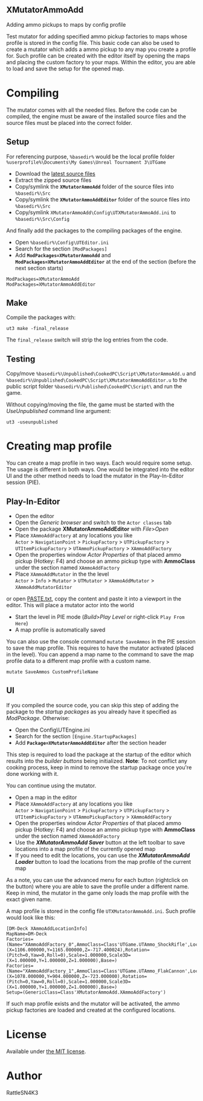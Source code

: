 XMutatorAmmoAdd
-----------------
Adding ammo pickups to maps by config profile

Test mutator for adding specified ammo pickup factories to maps whose profile is stored in the config file. This basic code can also be used to create a mutator which adds a ammo pickup to any map you create a profile for. Such profile can be created with the editor itself by opening the maps and placing the custom factory to your maps. Within the editor, you are able to load and save the setup for the opened map.

# Compiling

The mutator comes with all the needed files. Before the code can be compiled, the engine must be aware of the installed source files and the source files must be placed into the correct folder.

## Setup

For referencing purpose, `%basedir%` would be the local profile folder `%userprofile%\Documents\My Games\Unreal Tournament 3\UTGame`

- Download the [latest source files](/../../archive/master.zip)
- Extract the zipped source files
- Copy/symlink the **`XMutatorAmmoAdd`** folder of the source files into `%basedir%\Src`
- Copy/symlink the **`XMutatorAmmoAddEditor`** folder of the source files into `%basedir%\Src`
- Copy/symlink `XMutatorAmmoAdd\Config\UTXMutatorAmmoAdd.ini` to `%basedir%\Src\Config`

And finally add the packages to the compiling packages of the engine.

- Open `%basedir%\Config\UTEditor.ini`
- Search for the section `[ModPackages]`
- Add **`ModPackages=XMutatorAmmoAdd`** and **`ModPackages=XMutatorAmmoAddEditor`** at the end of the section (before the next section starts)  
```
ModPackages=XMutatorAmmoAdd
ModPackages=XMutatorAmmoAddEditor
```

## Make

Compile the packages with:  
```
ut3 make -final_release
```

The `final_release` switch will strip the log entries from the code.

## Testing

Copy/move `%basedir%\Unpublished\CookedPC\Script\XMutatorAmmoAdd.u` and `%basedir%\Unpublished\CookedPC\Script\XMutatorAmmoAddEditor.u` to the public script folder `%basedir%\Published\CookedPC\Script\` and run the game.

Without copying/moving the file, the game must be started with the *UseUnpublished* command line argument:
```
ut3 -useunpublished
```

# Creating map profile

You can create a map profile in two ways. Each would require some setup. The usage is different in both ways. One would be integrated into the editor UI and the other method needs to load the mutator in the Play-In-Editor session (PIE).

## Play-In-Editor

- Open the editor
- Open the _Generic browser_ and switch to the `Actor classes` tab
- Open the package **XMutatorAmmoAddEditor** with _File_>_Open_
- Place `XAmmoAddFactory` at any locations you like  
  `Actor` > `NavigationPoint` > `PickupFactory` > `UTPickupFactory` > `UTItemPickupFactory` > `UTAmmoPickupFactory` > `XAmmoAddFactory`
- Open the properties window _Actor Properties_ of that placed ammo pickup (Hotkey: F4) and choose an ammo pickup type with **AmmoClass** under the section named `XAmmoAddFactory`
-  Place `XAmmoAddMutator` in the the level  
  `Actor` > `Info` > `Mutator` > `UTMutator` > `XAmmoAddMutator` > `XAmmoAddMutatorEditor`  

  or open [PASTE.txt](PASTE.txt), copy the content and paste it into a viewport in the editor. This will place a mutator actor into the world
- Start the level in PIE mode (_Build_>_Play Level_ or right-click `Play From Here`)
- A map profile is automatically saved

You can also use the console command `mutate SaveAmmos` in the PIE session to save the map profile. This requires to have the mutator activated (placed in the level). You can append a map name to the command to save the map profile data to a different map profile with a custom name.

```
mutate SaveAmmos CustomProfileName
```

## UI

If you compiled the source code, you can skip this step of adding the package to the _startup packages_ as you already have it specified as _ModPackage_. Otherwise:
- Open the Config\\UTEngine.ini
- Search for the section `[Engine.StartupPackages]`
- Add **`Package=XMutatorAmmoAddEditor`** after the section header

This step is required to load the package at the startup of the editor which results into the _builder buttons_ being initialized. **Note**: To not conflict any cooking process, keep in mind to remove the startup package once you're done working with it.

 You can continue using the mutator.

- Open a map in the editor
- Place `XAmmoAddFactory` at any locations you like  
  `Actor` > `NavigationPoint` > `PickupFactory` > `UTPickupFactory` > `UTItemPickupFactory` > `UTAmmoPickupFactory` > `XAmmoAddFactory`
- Open the properties window _Actor Properties_ of that placed ammo pickup (Hotkey: F4) and choose an ammo pickup type with **AmmoClass** under the section named `XAmmoAddFactory`
- Use the **_XMutatorAmmoAdd Saver_** button at the left toolbar to save locations into a map profile of the currently opened map
- If you need to edit the locations, you can use the **_XMutatorAmmoAdd Loader_** button to load the locations from the map profile of the current map

As a note, you can use the advanced menu for each button (rightclick on the button) where you are able to save the profile under a different name. Keep in mind, the mutator in the game only loads the map profile with the exact given name.

A map profile is stored in the config file `UTXMutatorAmmoAdd.ini`. Such profile would look like this:
```
[DM-Deck XAmmoAddLocationInfo]
MapName=DM-Deck
Factories=(Name="XAmmoAddFactory_0",AmmoClass=Class'UTGame.UTAmmo_ShockRifle',Location=(X=1106.000000,Y=1165.000000,Z=-717.400024),Rotation=(Pitch=0,Yaw=0,Roll=0),Scale=1.000000,Scale3D=(X=1.000000,Y=1.000000,Z=1.000000),Base=)
Factories=(Name="XAmmoAddFactory_1",AmmoClass=Class'UTGame.UTAmmo_FlakCannon',Location=(X=1078.000000,Y=904.000000,Z=-723.000000),Rotation=(Pitch=0,Yaw=0,Roll=0),Scale=1.000000,Scale3D=(X=1.000000,Y=1.000000,Z=1.000000),Base=)
Setup=(GenericClass=Class'XMutatorAmmoAdd.XAmmoAddFactory')
```

If such map profile exists and the mutator will be activated, the ammo pickup factories are loaded and created at the configured locations.


# License
Available under [the MIT license](http://opensource.org/licenses/mit-license.php).

# Author
RattleSN4K3
